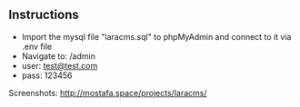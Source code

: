 
## Instructions 

- Import the mysql file "laracms.sql" to phpMyAdmin and connect to it via .env file
- Navigate to: /admin
- user: test@test.com
- pass: 123456

Screenshots:
http://mostafa.space/projects/laracms/
